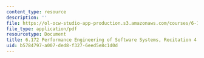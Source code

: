 ```yaml
---
content_type: resource
description: ''
file: https://ol-ocw-studio-app-production.s3.amazonaws.com/courses/6-172-performance-engineering-of-software-systems-fall-2018/b5784797a007ded8f3276eed5e8c1d0d_MIT6_172F18_rec4sol.pdf
file_type: application/pdf
resourcetype: Document
title: 6.172 Performance Engineering of Software Systems, Recitation 4 Solutions
uid: b5784797-a007-ded8-f327-6eed5e8c1d0d
---
```

